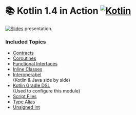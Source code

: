 # 📚 Kotlin 1.4 in Action [![Kotlin](https://img.shields.io/badge/Kotlin-1.4.10-blue.svg?style=flat&logo=kotlin&logoColor=white)](http://kotlinlang.org)

[![Slides](https://img.shields.io/badge/Slides-E0667C.svg?style=flat&logo=slides&logoColor=white)](https://slides.com/tobsefritz/kotlin-1-4-in-action) presentation.

### Included Topics
 * [Contracts](/src/main/kotlin/de/tfr/slides/contracts/Contracts.kt)
 * [Coroutines](/src/main/kotlin/de/tfr/slides/coroutines)
 * [Functional Interfaces](/src/main/kotlin/de/tfr/slides/functional_interfaces)
 * [Inline Classes](/src/main/kotlin/de/tfr/slides/inlineclasses)
 * [Interoperabel](/src/main/kotlin/de/tfr/slides/interoperabel)  
   (Kotlin & Java side by side)
 * [Kotlin Gradle DSL](/build.gradle.kts)  
   (Used to configure this module)
 * [Script Files](/src/main/kotlin-script)
 * [Type Alias](/src/main/kotlin/de/tfr/slides/typealias)
 * [Unsigned Int](/src/main/kotlin/de/tfr/slides/unsignedint/UnsignedInt.kt)
 